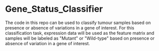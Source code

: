 # Gene_Status_Classifier
The code in this repo can be used to classify tumour samples based on presence or absence of variations in a gene of interest. For this classification task, expression data will be used as the feature matrix and samples will be labeled as "Mutant" or "Wild-type" based on presence or absence of variation in a gene of interest.
